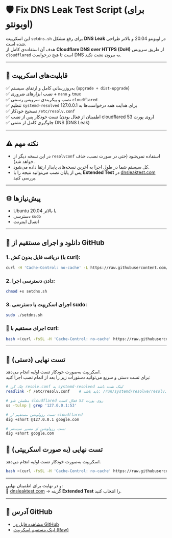 # 🛡️ Fix DNS Leak Test Script (برای اوبونتو)

این اسکریپت `setdns.sh` برای رفع مشکل **DNS Leak** در اوبونتو 20.04 و بالاتر طراحی شده است.  
هدف آن استفاده‌ی کامل از **Cloudflare DNS over HTTPS (DoH)** از طریق سرویس `cloudflared` است تا هیچ درخواست DNS به بیرون نشت نکند.  

---

## 🎯 قابلیت‌های اسکریپت

✅ به‌روزرسانی کامل و ارتقای سیستم (`upgrade + dist-upgrade`)  
✅ نصب ابزارهای ضروری + `nano` و `tmux`  
✅ نصب و پیکربندی سرویس رسمی `cloudflared`  
✅ تنظیم `systemd-resolved` برای هدایت همه درخواست‌ها به 127.0.0.1  
✅ تصحیح خودکار `/etc/resolv.conf`  
✅ تست خودکار پس از نصب (اطمینان از فعال بودن cloudflared روی پورت 53)  
✅ جلوگیری کامل از نشتی DNS (DNS Leak)  

---

## ⚠️ نکته مهم

- در این نسخه دیگر از `resolvconf` استفاده نمی‌شود (حتی در صورت نصب، حذف خواهد شد).  
- کل سیستم شما در طول اجرا به آخرین نسخه‌های پایدار ارتقا داده می‌شود.  
- پس از پایان نصب می‌توانید نتیجه را با **Extended Test** در [dnsleaktest.com](https://dnsleaktest.com) بررسی کنید.  

---

## ⚙️ پیش‌نیازها

- Ubuntu 20.04 یا بالاتر  
- دسترسی `sudo`  
- اتصال اینترنت  

---

## 🚀 دانلود و اجرای مستقیم از GitHub

### 1. دریافت فایل بدون کش (با curl):
```bash
curl -H 'Cache-Control: no-cache' -L https://raw.githubusercontent.com/BigPyth0n/Fix-DNS-Leak-With-GPT/main/setdns.sh -o setdns.sh
```

### 2. دادن دسترسی اجرا:
```bash
chmod +x setdns.sh
```

### 3. اجرای اسکریپت با دسترسی sudo:
```bash
sudo ./setdns.sh
```

### 🚀 اجرای مستقیم با curl:
```bash
bash <(curl -fsSL -H 'Cache-Control: no-cache' https://raw.githubusercontent.com/BigPyth0n/Fix-DNS-Leak-With-GPT/main/setdns.sh)
```

---

## 🧪 تست نهایی (دستی)

اسکریپت به‌صورت خودکار تست اولیه انجام می‌دهد.  
برای تست دستی و سریع می‌توانید دستورات زیر را بعد از اتمام نصب اجرا کنید:

```bash
# چک کن resolv.conf به systemd-resolved لینک شده باشد
readlink -f /etc/resolv.conf    # باید باشد: /run/systemd/resolve/resolv.conf

# مطمئن شو cloudflared روی پورت 53 فعال است
ss -tulnp | grep '127.0.0.1:53'

# تست رزولوشن مستقیم از cloudflared
dig +short @127.0.0.1 google.com

# تست رزولوشن از مسیر سیستم
dig +short google.com
```

## 🧪 تست نهایی (به صورت اسکریپتی)

اسکریپت به‌صورت خودکار تست اولیه انجام می‌دهد.  


```bash
bash <(curl -fsSL -H 'Cache-Control: no-cache' https://raw.githubusercontent.com/BigPyth0n/Fix-DNS-Leak-With-BigPyth0n/refs/heads/main/TestFixed.sh)
```

---

و در نهایت برای اطمینان نهایی:  
🔗 [dnsleaktest.com](https://dnsleaktest.com) → گزینه **Extended Test** را انتخاب کنید.  

---

## 📁 آدرس GitHub

- [مشاهده فایل در GitHub](https://github.com/BigPyth0n/Fix-DNS-Leak-With-GPT)  
- [لینک مستقیم اسکریپت (Raw)](https://raw.githubusercontent.com/BigPyth0n/Fix-DNS-Leak-With-GPT/main/setdns.sh)  
